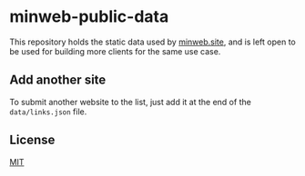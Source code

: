 # minweb-public-data

This repository holds the static data used by [minweb.site](https://minweb.site), and is left open to be used for building more clients for the same use case.

## Add another site

To submit another website to the list, just add it at the end of the `data/links.json` file.

## License

[MIT](/LICENSE)

